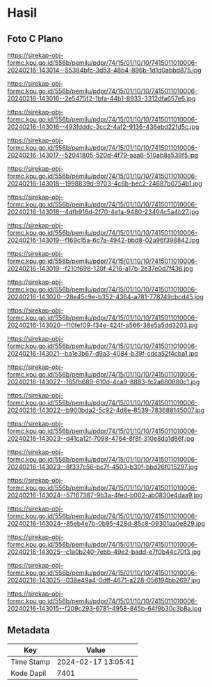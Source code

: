 # Hasil

## Foto C Plano

https://sirekap-obj-formc.kpu.go.id/556b/pemilu/pdpr/74/15/01/10/10/7415011010006-20240216-143014--55384bfc-3d53-48b4-896b-1d1d0abbd875.jpg

https://sirekap-obj-formc.kpu.go.id/556b/pemilu/pdpr/74/15/01/10/10/7415011010006-20240216-143016--2e5475f2-1bfa-44b1-8933-3312dfa657e6.jpg

https://sirekap-obj-formc.kpu.go.id/556b/pemilu/pdpr/74/15/01/10/10/7415011010006-20240216-143016--493fdddc-3cc2-4af2-9136-436ebd22fd5c.jpg

https://sirekap-obj-formc.kpu.go.id/556b/pemilu/pdpr/74/15/01/10/10/7415011010006-20240216-143017--52041805-520d-4f79-aaa6-510ab8a539f5.jpg

https://sirekap-obj-formc.kpu.go.id/556b/pemilu/pdpr/74/15/01/10/10/7415011010006-20240216-143018--1998839d-9703-4c6b-bec2-24687b0754b1.jpg

https://sirekap-obj-formc.kpu.go.id/556b/pemilu/pdpr/74/15/01/10/10/7415011010006-20240216-143018--4dfb916d-2f70-4efa-9480-23404c5a4b27.jpg

https://sirekap-obj-formc.kpu.go.id/556b/pemilu/pdpr/74/15/01/10/10/7415011010006-20240216-143019--f169c15a-6c7a-4942-bbd8-02a96f398842.jpg

https://sirekap-obj-formc.kpu.go.id/556b/pemilu/pdpr/74/15/01/10/10/7415011010006-20240216-143019--f210f698-120f-4216-a17b-2e37e0d7f436.jpg

https://sirekap-obj-formc.kpu.go.id/556b/pemilu/pdpr/74/15/01/10/10/7415011010006-20240216-143020--28e45c9e-b352-4364-a781-778749cbcd45.jpg

https://sirekap-obj-formc.kpu.go.id/556b/pemilu/pdpr/74/15/01/10/10/7415011010006-20240216-143020--f10fef09-f34e-424f-a566-38e5a5dd3203.jpg

https://sirekap-obj-formc.kpu.go.id/556b/pemilu/pdpr/74/15/01/10/10/7415011010006-20240216-143021--ba1e3b67-d9a3-4084-b39f-cdca52f4cba1.jpg

https://sirekap-obj-formc.kpu.go.id/556b/pemilu/pdpr/74/15/01/10/10/7415011010006-20240216-143022--165fb689-610d-4ca9-8883-fc2a680680c1.jpg

https://sirekap-obj-formc.kpu.go.id/556b/pemilu/pdpr/74/15/01/10/10/7415011010006-20240216-143022--b900bda2-5c92-4d8e-8539-783688145007.jpg

https://sirekap-obj-formc.kpu.go.id/556b/pemilu/pdpr/74/15/01/10/10/7415011010006-20240216-143023--d41ca12f-7098-4764-8f8f-310e8da1d86f.jpg

https://sirekap-obj-formc.kpu.go.id/556b/pemilu/pdpr/74/15/01/10/10/7415011010006-20240216-143023--8f337c56-bc7f-4503-b30f-bbd26f015297.jpg

https://sirekap-obj-formc.kpu.go.id/556b/pemilu/pdpr/74/15/01/10/10/7415011010006-20240216-143024--57167387-9b3a-4fed-b002-ab0830e4daa9.jpg

https://sirekap-obj-formc.kpu.go.id/556b/pemilu/pdpr/74/15/01/10/10/7415011010006-20240216-143024--85eb4e7b-0b95-428d-85c8-09301aa0e829.jpg

https://sirekap-obj-formc.kpu.go.id/556b/pemilu/pdpr/74/15/01/10/10/7415011010006-20240216-143025--c1a0b240-7ebb-49e2-badd-e7f0b44c70f3.jpg

https://sirekap-obj-formc.kpu.go.id/556b/pemilu/pdpr/74/15/01/10/10/7415011010006-20240216-143025--038e49a4-0dff-4671-a228-056194bb2697.jpg

https://sirekap-obj-formc.kpu.go.id/556b/pemilu/pdpr/74/15/01/10/10/7415011010006-20240216-143015--f209c293-6781-4958-845b-64f9b30c3b8a.jpg


## Metadata

| Key        | Value               |
| ---------- | ------------------- |
| Time Stamp | 2024-02-17 13:05:41 |
| Kode Dapil | 7401                |



